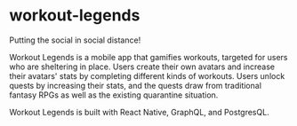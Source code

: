 # workout-legends
Putting the social in social distance!

Workout Legends is a mobile app that gamifies workouts, targeted for users who are sheltering in place. Users create their own avatars and increase their avatars' stats by completing different kinds of workouts. Users unlock quests by increasing their stats, and the quests draw from traditional fantasy RPGs as well as the existing quarantine situation.

Workout Legends is built with React Native, GraphQL, and PostgresQL.
